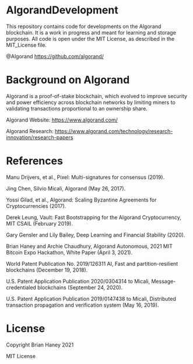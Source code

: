# AlgorandDevelopment
This repository contains code for developments on the Algorand blockchain. It is a work in progress and meant for learning and storage purposes. All code is open under the MIT License, as described in the MIT_License file.

@Algorand https://github.com/algorand/

# Background on Algorand

Algorand is a proof-of-stake blockchain, which evolved to improve security and power
efficiency across blockchain networks by limiting miners to validating transactions proportional to an
ownership share. 

Algorand Website: https://www.algorand.com/

Algorand Research: https://www.algorand.com/technology/research-innovation/research-papers

# References
Manu Drijvers, et al., Pixel: Multi-signatures for consensus (2019).

Jing Chen, Silvio Micali, Algorand (May 26, 2017).

Yossi Gilad, et al., Algorand: Scaling Byzantine Agreements for Cryptocurrencies (2017).

Derek Leung, Vault: Fast Bootstrapping for the Algorand Cryptocurrency, MIT CSAIL (February 2019).

Gary Gensler and Lily Bailey, Deep Learning and Financial Stability (2020).

Brian Haney and Archie Chaudhury, Algorand Autonomous, 2021 MIT Bitcoin Expo Hackathon, White Paper (April 3, 2021).

World Patent Publication No. 2019/126311 AI, Fast and partition-resilient blockchains (December 19, 2018).

U.S. Patent Application Publication 2020/0304314 to Micali, Message-credentialed blockchains (September 24, 2020).

U.S. Patent Application Publication 2019/0147438 to Micali, Distributed transaction propagation and verification system (May 16, 2019).

# License
Copyright Brian Haney 2021

MIT License
